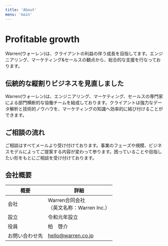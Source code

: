 ```yaml
---
title: 'About'
menu: 'main'
---
```


# Profitable growth 
Warren(ウォーレン)は、クライアントの利益の伴う成長を目指してます。エンジニアリング、マーケティング&セールスの観点から、総合的な支援を行なっております。

## 伝統的な縦割りビジネスを見直しました
Warren(ウォーレン)は、エンジニアリング、マーケティング、セールスの専門家による部門横断的な協働チームを結成しております。クライアントは強力なデータ解析と技術的ノウハウを、マーケティングの知識へ効率的に結び付けることができます。

## ご相談の流れ
ご相談はすべてメールより受け付けております。事業のフェーズや規模、ビジネスモデルによってご提案する内容が変わって参ります。困っていることや目指したい形をもとにご相談を受け付けております。


## 会社概要
| 概要           | 詳細 |
| ---------     | --------------- |
| 会社         | Warren合同会社<br>（英文名称：Warren Inc.） |
| 設立         | 令和元年設立 |
| 役員           | 柏　啓介 |
| お問い合わせ先  | hello@warren.co.jp  |  
